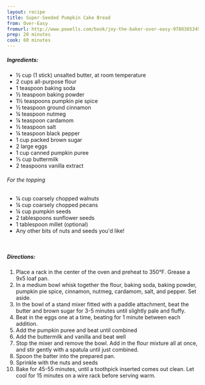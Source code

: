 ```yaml
---
layout: recipe
title: Super-Seeded Pumpkin Cake Bread
from: Over-Easy
fromurl: http://www.powells.com/book/joy-the-baker-over-easy-9780385345750/1-4
prep: 20 minutes
cook: 60 minutes
---
```


##### Ingredients:

* ½ cup (1 stick) unsalted butter, at room temperature
* 2 cups all-purpose flour
* 1 teaspoon baking soda
* ½ teaspoon baking powder
* 1½ teaspoons pumpkin pie spice
* ½ teaspoon ground cinnamon
* ¼ teaspoon nutmeg
* ¼ teaspoon cardamom
* ½ teaspoon salt
* ¼ teaspoon black pepper
* 1 cup packed brown sugar
* 2 large eggs
* 1 cup canned pumpkin puree
* ⅓ cup buttermilk
* 2 teaspoons vanilla extract

###### For the topping

* ¼ cup coarsely chopped walnuts
* ¼ cup coarsely chopped pecans
* ¼ cup pumpkin seeds
* 2 tablespoons sunflower seeds
* 1 tablespoon millet (optional)
* Any other bits of nuts and seeds you'd like!

<br>

##### Directions:

1. Place a rack in the center of the oven and preheat to 350°F. Grease a 9x5 loaf pan.
2. In a medium bowl whisk together the flour, baking soda, baking powder, pumpkin pie spice, cinnamon, nutmeg, cardamom, salt, and pepper. Set aside.
3. In the bowl of a stand mixer fitted with a paddle attachment, beat the butter and brown sugar for 3-5 minutes until slightly pale and fluffy.
4. Beat in the eggs one at a time, beating for 1 minute between each addition.
5. Add the pumpkin puree and beat until combined
6. Add the buttermilk and vanilla and beat well
7. Stop the mixer and remove the bowl. Add in the flour mixture all at once, and stir gently with a spatula until just combined.
8. Spoon the batter into the prepared pan. 
9. Sprinkle with the nuts and seeds
10. Bake for 45-55 minutes, until a toothpick inserted comes out clean. Let cool for 15 minutes on a wire rack before serving warm.
